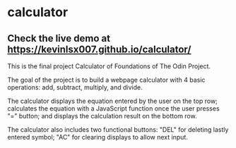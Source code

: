 # calculator
## Check the live demo at https://kevinlsx007.github.io/calculator/
This is the final project Calculator of Foundations of The Odin Project.

The goal of the project is to build a webpage calculator with 4 basic operations: add, subtract, multiply, and divide.

The calculator displays the equation entered by the user on the top row; calculates the equation with a JavaScript function once the user presses "=" button; and displays the calculation result on the bottom row.

The calculator also includes two functional buttons: "DEL" for deleting lastly entered symbol; "AC" for clearing displays to allow next input.
